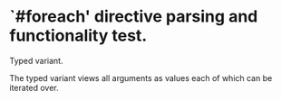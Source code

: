 `#foreach' directive parsing and functionality test.
====================================================

Typed variant.

The typed variant views all arguments as values each of which can be iterated over.
